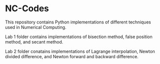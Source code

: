 # NC-Codes

This repository contains Python implementations of different techniques used in Numerical Computing.

Lab 1 folder contains implementations of bisection method, false position method, and secant method.

Lab 2 folder conatains implementations of Lagrange interpolation, Newton divided difference, and Newton forward and backward difference.

